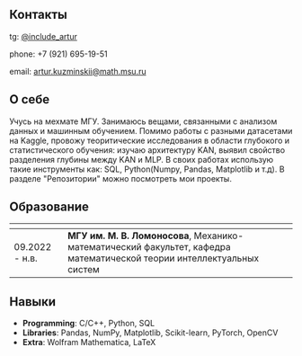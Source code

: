 ## Контакты
tg: [@include_artur](<https://t.me/include_artur>)

phone: +7 (921) 695-19-51

email: artur.kuzminskii@math.msu.ru

## О себе
Учусь на мехмате МГУ. Занимаюсь вещами, связанными с анализом данных и машинным обучением. Помимо работы с разными датасетами на Kaggle, провожу теоритические исследования в области глубокого и статистического обучения: изучаю архитектуру KAN, выявил свойство разделения глубины между KAN и MLP. В своих работах использую такие инструменты как: SQL, Python(Numpy, Pandas, Matplotlib и т.д). В разделе "Репозитории" можно посмотреть мои проекты.

## Образование
| <!-- -->          | <!-- -->           |
| ----------------- | ------------------ |
| 09.2022 - н.в.    | **МГУ им. М. В. Ломоносова**, Механико-математический факультет, кафедра математической теории интеллектуальных систем |


## Навыки
- **Programming**: C/C++, Python, SQL
- **Libraries**: Pandas, NumPy, Matplotlib, Scikit-learn, PyTorch, OpenCV
- **Extra**: Wolfram Mathematica, LaTeX

